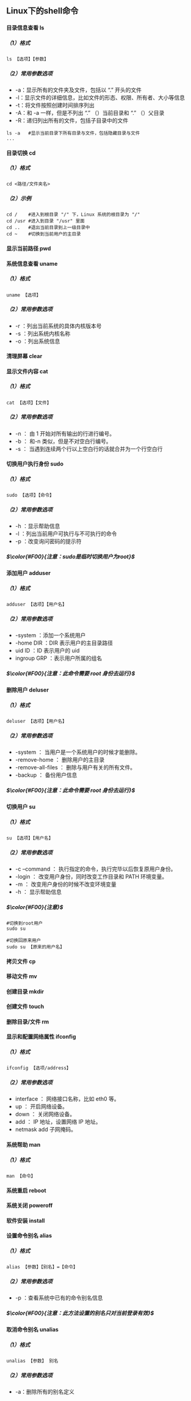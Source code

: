 ## Linux下的shell命令



#### 目录信息查看 ls

##### （1）格式

```shell
ls 【选项】【参数】 
```

##### （2）常用参数选项

- -a：显示所有的文件夹及文件，包括以 “.” 开头的文件
- -l：显示文件的详细信息，比如文件的形态、权限、所有者、大小等信息
- -t：将文件按照创建时间排序列出
- -A：和 -a 一样，但是不列出 “.” （）当前目录和 “.” （）父目录
- -R：递归列出所有的文件，包括子目录中的文件

```shell
ls -a   #显示当前目录下所有目录与文件，包括隐藏目录与文件
...
```

#### 目录切换 cd

##### （1）格式

```shell
cd <路径/文件夹名>
```

##### （2）示例

```shell
cd /	#进入到根目录 "/" 下，Linux 系统的根目录为 "/"
cd /usr	#进入到目录 "/usr" 里面
cd ..	#退出当前目录到上一级目录中
cd ~	#切换到当前用户的主目录
```

#### 显示当前路径 pwd

#### 系统信息查看 uname

##### （1）格式

```shell
uname 【选项】
```

##### （2）常用参数选项

- -r ：列出当前系统的具体内核版本号
- -s ：列出系统内核名称
- -o ：列出系统信息

#### 清理屏幕 clear

#### 显示文件内容 cat

##### （1）格式

```shell
cat 【选项】【文件】
```

##### （2）常用参数选项

- -n ： 由 1 开始对所有输出的行进行编号。
- -b ： 和-n 类似，但是不对空白行编号。
- -s ： 当遇到连续两个行以上空白行的话就合并为一个行空白行

#### 切换用户执行身份 sudo

##### （1）格式

```shell
sudo 【选项】【命令】
```

##### （2）常用参数选项

- -h ：显示帮助信息
- -l ：列出当前用户可执行与不可执行的命令
- -p ：改变询问密码的提示符

##### $\color{#F00}{注意：sudo是临时切换用户为root}$

#### 添加用户 adduser

##### （1）格式

```shell
adduser 【选项】【用户名】
```

##### （2）常用参数选项

- -system ：添加一个系统用户
- -home DIR ：DIR 表示用户的主目录路径
- uid ID ：ID 表示用户的 uid
- ingroup GRP ：表示用户所属的组名

##### $\color{#F00}{注意：此命令需要 root 身份去运行}$

#### 删除用户 deluser

##### （1）格式

```shell
deluser 【选项】【用户名】
```

##### （2）常用参数选项

- -system ： 当用户是一个系统用户的时候才能删除。
- -remove-home ： 删除用户的主目录
- -remove-all-files ： 删除与用户有关的所有文件。
- -backup ： 备份用户信息

##### $\color{#F00}{注意：此命令需要 root 身份去运行}$

#### 切换用户 su

##### （1）格式

```shell
su 【选项】【用户名】
```

##### （2）常用参数选项

- -c –command ： 执行指定的命令，执行完毕以后恢复原用户身份。
- -login ： 改变用户身份，同时改变工作目录和 PATH 环境变量。
- -m ： 改变用户身份的时候不改变环境变量
- -h ： 显示帮助信息

##### $\color{#F00}{注意}$

```shell
#切换到root用户
sudo su
```

```shell
#切换回原来用户
sudo su 【原来的用户名】
```

#### 拷贝文件 cp

#### 移动文件 mv

#### 创建目录 mkdir

#### 创建文件 touch

#### 删除目录/文件 rm



#### 显示和配置网络属性 ifconfig

##### （1）格式

```shell
ifconfig 【选项/address】
```

##### （2）常用参数选项

- interface ： 网络接口名称，比如 eth0 等。
- up ： 开启网络设备。
- down ： 关闭网络设备。
- add ： IP 地址，设置网络 IP 地址。
- netmask add 子网掩码。

#### 系统帮助 man

##### （1）格式

```shell
man 【命令】
```

#### 系统重启 reboot

#### 系统关闭 poweroff

#### 软件安装 install

#### 设置命令别名 alias

##### （1）格式

```shell
alias 【参数】【别名】=【命令】
```

##### （2）常用参数选项

- -p ：查看系统中已有的命令别名信息

##### $\color{#F00}{注意：此方法设置的别名只对当前登录有效}$

#### 取消命令别名 unalias

##### （1）格式

```shell
unalias 【参数】 别名
```

##### （2）常用参数选项

- -a：删除所有的别名定义
